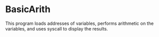 # BasicArith

This program loads addresses of variables, 
performs arithmetic on the variables, 
and uses syscall to display the results.